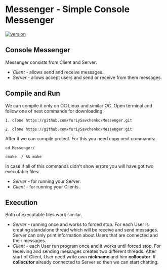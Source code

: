 # Messenger - Simple Console Messenger

[![version](https://badge.fury.io/gh/YuriySavchenko%2FMessenger.svg)](https://github.com/YuriySavchenko/Messenger/releases)

## Console Messenger

Messenger consists from Client and Server:
  * _Client_ - allows send and receive messages.
  * _Server_ - allows accept users and send or receive from them messages.
  
## Compile and Run

We can compile it only on OC Linux and similar OC.
Open terminal and follow one of next commands for downloading:

    1. clone https://github.com/YuriySavchenko/Messenger.git

    2. clone https://github.com/YuriySavchenko/Messenger.git
  
After it we can compile project. For this you need copy next commands:

    cd Messenger/
  
    cmake ./ && make
  
In case if all of this commands didn't show errors you will have got two executable files:
  * _Server_ - for running your Server.
  * _Client_ - for running your Clients.
  
## Execution

Both of executable files work similar.
  * _Server_ - running once and works to forced stop. For each User is creating standalone thread which will be receive and send
messages. Server can only print information about Users that are connected and their messages.
  * _Client_ - each User run program once and it works until forced stop. For receiving and sending messages creates two different threads. After start of Client, User need write own __nickname__ and him __collocutor__. If __collocutor__ already connected to Server so then we can start chatting.
